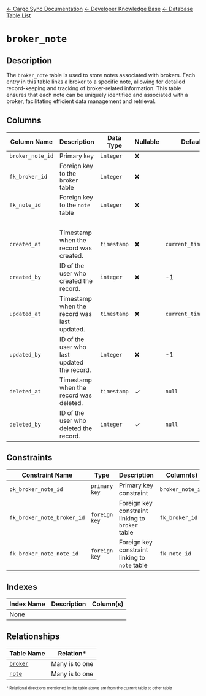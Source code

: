 [← Cargo Sync Documentation](../../../../readme.md) [← Developer Knowledge Base](../../readme.md) [← Database Table List](../database-design.md)

# `broker_note`

## Description

The `broker_note` table is used to store notes associated with brokers. Each entry in this table links a broker to a specific note, allowing for detailed record-keeping and tracking of broker-related information. This table ensures that each note can be uniquely identified and associated with a broker, facilitating efficient data management and retrieval.

## Columns

|Column Name|Description|Data Type|Nullable|Default|
|-|-|-|-|-|
|`broker_note_id`|Primary key|`integer`|❌||
|`fk_broker_id`|Foreign key to the `broker` table|`integer`|❌||
|`fk_note_id`|Foreign key to the `note` table|`integer`|❌||
|&nbsp;|
|`created_at`|Timestamp when the record was created.|`timestamp`|❌|`current_timestamp`|
|`created_by`|ID of the user who created the record.|`integer`|❌|-1|
|`updated_at`|Timestamp when the record was last updated.|`timestamp`|❌|`current_timestamp`|
|`updated_by`|ID of the user who last updated the record.|`integer`|❌|-1|
|`deleted_at`|Timestamp when the record was deleted.|`timestamp`|✓|`null`|
|`deleted_by`|ID of the user who deleted the record.|`integer`|✓|`null`|

## Constraints

|Constraint Name|Type|Description|Column(s)|
|--|--|--|--|
|`pk_broker_note_id`|`primary key`|Primary key constraint|`broker_note_id`|
|`fk_broker_note_broker_id`|`foreign key`|Foreign key constraint linking to `broker` table|`fk_broker_id`|
|`fk_broker_note_note_id`|`foreign key`|Foreign key constraint linking to `note` table|`fk_note_id`|

## Indexes

|Index Name|Description|Column(s)|
|-|-|-|
|None|

## Relationships

|Table Name|Relation*|
|-|-|
|[`broker`](./broker-table.md)|Many is to one|
|[`note`](./note-table.md)|Many is to one|


<span style="font-size:10px">\* Relational directions mentioned in the table above are from the current table to other table</span>